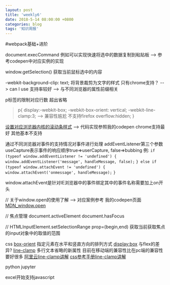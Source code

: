 ```yaml
---
layout: post
title: 'weekly6'
date: 2018-5-14 08:00:00 +0800
categories: blog
tags: '知识周报'
---
```

#webpack基础+进阶

document.execCommand 例如可以实现快速将选中的数据复制到粘贴板 --> 参考codepen中对应实例的实现

window.getSelection() 获取当前鼠标选中的内容

-webkit-background-clip: text; 将背景裁剪为文字的样式 只有chrome支持？ --> can I use 支持率较好 --> 与不同浏览器的属性前缀相关

p标签的限制对应行数 超出省略 
>p{
>  display:-webkit-box;
>  -webkit-box-orient: vertical;
>  -webkit-line-clamp:3; --> 兼容性尴尬 不支持firefox
>  overflow:hidden;
>}

[设置对应浏览器内核的滚动条样式](https://www.lyblog.net/detail/314.html) --> 代码实现参照我的codepen chrome支持最好 其他基本不支持

通过不同浏览器对事件的支持情况对事件进行处理
addEventListener第三个参数useCapture表示事件的响应顺序true=>userCapture, false=>bubbing
例:
`if (typeof window.addEventListener != 'undefined') {`
`    window.addEventListener('message', handleMessage, false);`
`} else if (typeof window.attachEvent != 'undefined') {`
`    window.attachEvent('onmessage', handleMessage);`
`}`

window.attachEvent是针对IE浏览器中的事件绑定其中的事件名称需要加上on开头

// 关于window.open的使用了解 --> 对应案例参考 我的codepen页面
[MDN_window.open](https://developer.mozilla.org/zh-CN/docs/Web/API/Window/open)


// 焦点管理
document.activeElement document.hasFocus

//  HTMLInputElement.setSelectionRange prop=(begin,end) 获取当前获取焦点的input对象中的取值的范围


css 
[box-orient](https://developer.mozilla.org/en-US/docs/Web/CSS/box-orient) 指定元素在水平和竖直方向的排列方式 
[display:box](https://www.zhihu.com/question/22991944) 与flex的差异?
[line-clamp](https://caniuse.com/#search=line-clamp) 多行文本省略的新属性 目前在移动端的兼容性比在pc端的兼容性要好很多
[阿里云line-clamp讲解](https://www.aliyun.com/jiaocheng/636050.html)
[css参考手册line-clamp讲解](http://www.css88.com/book/css/webkit/text/line-clamp.htm)

python jupyter

excel开始支持javascript
